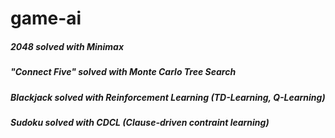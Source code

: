 # game-ai
##### 2048 solved with Minimax
##### "Connect Five" solved with Monte Carlo Tree Search
##### Blackjack solved with Reinforcement Learning (TD-Learning, Q-Learning)
##### Sudoku solved with CDCL (Clause-driven contraint learning)
